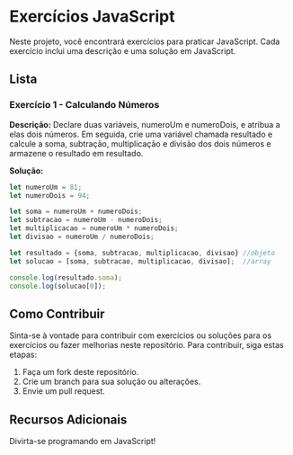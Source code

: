 # Exercícios JavaScript

Neste projeto, você encontrará exercícios para praticar JavaScript. Cada exercício inclui uma descrição e uma solução em JavaScript.

## Lista

### Exercício 1 - Calculando Números

**Descrição:** Declare duas variáveis, numeroUm e numeroDois, e atribua a elas dois números. Em seguida, crie uma variável chamada resultado e calcule a soma, subtração, multiplicação e divisão dos dois números e armazene o resultado em resultado.

**Solução:**
```javascript
let numeroUm = 81;
let numeroDois = 94;

let soma = numeroUm + numeroDois;
let subtracao = numeroUm - numeroDois;
let multiplicacao = numeroUm * numeroDois;
let divisao = numeroUm / numeroDois;

let resultado = {soma, subtracao, multiplicacao, divisao} //objeto
let solucao = [soma, subtracao, multiplicacao, divisao];  //array

console.log(resultado.soma);
console.log(solucao[0]);
```


## Como Contribuir

Sinta-se à vontade para contribuir com exercícios ou soluções para os exercícios ou fazer melhorias neste repositório. Para contribuir, siga estas etapas:
1. Faça um fork deste repositório.
2. Crie um branch para sua solução ou alterações.
3. Envie um pull request.

## Recursos Adicionais


Divirta-se programando em JavaScript!
